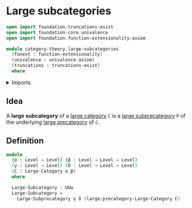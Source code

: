 # Large subcategories

```agda
open import foundation.truncations-exist
open import foundation-core.univalence
open import foundation.function-extensionality-axiom

module category-theory.large-subcategories
  (funext : function-extensionality)
  (univalence : univalence-axiom)
  (truncations : truncations-exist)
  where
```

<details><summary>Imports</summary>

```agda
open import category-theory.large-categories funext univalence truncations
open import category-theory.large-subprecategories funext univalence truncations

open import foundation.universe-levels
```

</details>

## Idea

A **large subcategory** of a
[large category](category-theory.large-categories.md) `C` is a
[large subprecategory](category-theory.large-subprecategories.md) `P` of the
underlying [large precategory](category-theory.large-precategories.md) of `C`.

## Definition

```agda
module _
  {α : Level → Level} {β : Level → Level → Level}
  (γ : Level → Level) (δ : Level → Level → Level)
  (C : Large-Category α β)
  where

  Large-Subcategory : UUω
  Large-Subcategory =
    Large-Subprecategory γ δ (large-precategory-Large-Category C)
```

